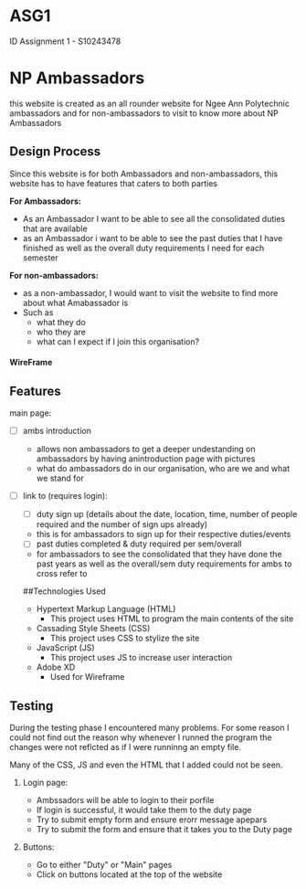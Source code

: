 # ASG1
ID Assignment 1 - S10243478
# NP Ambassadors
this website is created as an all rounder website for Ngee Ann Polytechnic ambassadors and for non-ambassadors to visit to know more about NP Ambassadors

## Design Process
Since this website is for both Ambassadors and non-ambassadors, this website has to have features that caters to both parties

**For Ambassadors:**
* As an Ambassador I want to be able to see all the consolidated duties that are available
* as an Ambassador i want to be able to see the past duties that I have finished as well as the overall duty requirements I need for each semester

**For non-ambassadors:**
* as a non-ambassador, I would want to visit the website to find more about what Amabassador is
* Such as
    * what they do
    * who they are
    * what can I expect if I join this organisation?

#### WireFrame

## Features
main page:
- [ ] ambs introduction
    * allows non ambassadors to get a deeper undestanding on ambassadors by having anintroduction page with pictures
    * what do ambassadors do in our organisation, who are we and what we stand for
- [ ] link to (requires login):
    - [ ] duty sign up (details about the date, location, time, number of people required and the number of sign ups already)
    * this is for ambassadors to sign up for their respective duties/events
    - [ ] past duties completed & duty required per sem/overall
    * for ambassadors to see the consolidated that they have done the past years as well as the overall/sem duty requirements for ambs to cross refer to

    ##Technologies Used
    * Hypertext Markup Language (HTML)
        * This project uses HTML to program the main contents of the site
    * Cassading Style Sheets (CSS)
        * This project uses CSS to stylize the site
    * JavaScript (JS)
        * This project uses JS to increase user interaction
    * Adobe XD
        * Used for Wireframe    

## Testing
During the testing phase I encountered many problems. For some reason I could not find out the reason why whenever I runned the program the changes were not reflcted as if I were runninng an empty file.

Many of the CSS, JS and even the HTML that I added could not be seen.

1. Login page:
    * Ambssadors will be able to login to their porfile
    * If login is successful, it would take them to the duty page
    * Try to submit empty form and ensure erorr message apepars
    * Try to submit the form and ensure that it takes you to the Duty page

2. Buttons:
    * Go to either "Duty" or "Main" pages
    * Click on buttons located at the top of the website